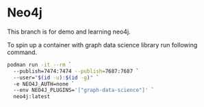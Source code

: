 # Neo4j
This branch is for demo and learning neo4j.

To spin up a container with graph data science library run following command. 

```bash
podman run -it --rm `
  --publish=7474:7474 --publish=7687:7687 `
  --user="$(id -u):$(id -g)" `
  -e NEO4J_AUTH=none `
  --env NEO4J_PLUGINS='["graph-data-science"]' `
  neo4j:latest
```